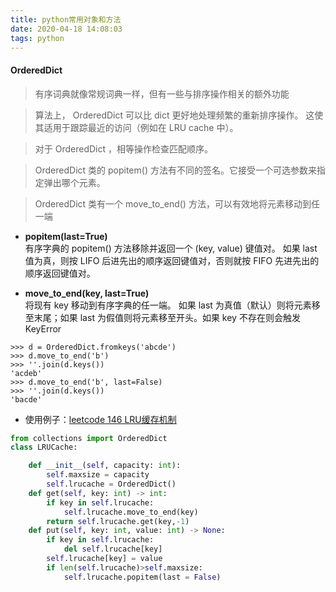 ```yaml
---
title: python常用对象和方法
date: 2020-04-18 14:08:03
tags: python
---
```


<!-- toc -->
<!--more-->

#### OrderedDict
>有序词典就像常规词典一样，但有一些与排序操作相关的额外功能

>算法上， OrderedDict 可以比 dict 更好地处理频繁的重新排序操作。 这使其适用于跟踪最近的访问（例如在 LRU cache 中）。

>对于 OrderedDict ，相等操作检查匹配顺序。

>OrderedDict 类的 popitem() 方法有不同的签名。它接受一个可选参数来指定弹出哪个元素。

>OrderedDict 类有一个 move_to_end() 方法，可以有效地将元素移动到任一端

- **popitem(last=True)**  
有序字典的 popitem() 方法移除并返回一个 (key, value) 键值对。 如果 last 值为真，则按 LIFO 后进先出的顺序返回键值对，否则就按 FIFO 先进先出的顺序返回键值对。

- **move_to_end(key, last=True)**   
将现有 key 移动到有序字典的任一端。 如果 last 为真值（默认）则将元素移至末尾；如果 last 为假值则将元素移至开头。如果 key 不存在则会触发 KeyError

```
>>> d = OrderedDict.fromkeys('abcde')
>>> d.move_to_end('b')
>>> ''.join(d.keys())
'acdeb'
>>> d.move_to_end('b', last=False)
>>> ''.join(d.keys())
'bacde'
```

- 使用例子：[leetcode 146 LRU缓存机制](https://leetcode-cn.com/problems/lru-cache/)

```python
from collections import OrderedDict
class LRUCache:

    def __init__(self, capacity: int):
        self.maxsize = capacity
        self.lrucache = OrderedDict()
    def get(self, key: int) -> int:
        if key in self.lrucache:
            self.lrucache.move_to_end(key)
        return self.lrucache.get(key,-1)
    def put(self, key: int, value: int) -> None:
        if key in self.lrucache:
            del self.lrucache[key]
        self.lrucache[key] = value 
        if len(self.lrucache)>self.maxsize:
            self.lrucache.popitem(last = False)   
```





